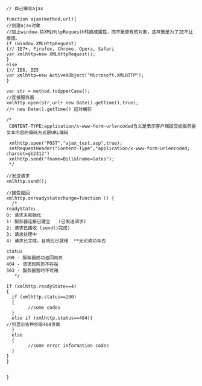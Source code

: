     
    // 自己编写ajax
    
    function ajax(method,url){
    //创建ajax对象
    //加上window.将XMLHttpRequesth转换成属性，而不是原有的对象，这样做是为了IE不让报错。
    if (window.XMLHttpRequest)
    {// IE7+, Firefox, Chrome, Opera, Safari
    var xmlhttp=new XMLHttpRequest();
    }
    else
    {// IE6, IE5
    var xmlhttp=new ActiveXObject("Microsoft.XMLHTTP");
    }
    
	var str = method.toUpperCase();
    //连接服务器
    xmlhttp.open(str,url+ new Date().getTime(),true);
    //+ new Date().getTime() 应对缓存
    
    /*
     CONTENT-TYPE:application/x-www-form-urlencoded含义是表示客户端提交给服务器文本内容的编码方式是URL编码
    
     xmlhttp.open("POST","ajax_test.asp",true);
     setRequestHeader("Content-Type","application/x-www-form-urlencoded; charset=gb2312")
     xmlhttp.send("fname=Bill&lname=Gates");
     */
    
    //发送请求
    xmlhttp.send();
    
    //接受返回
    xmlhttp.onreadystatechange=function () {
      /*
    readyState↓
    0: 请求未初始化
    1: 服务器连接已建立   (已发送请求)
    2: 请求已接收 (send()完成)
    3: 请求处理中
    4: 请求已完成，且响应已就绪  **无论成功与否
    
    status
    200 - 服务器成功返回网页
    404 - 请求的网页不存在
    503 - 服务器暂时不可用
       */
    
    if (xmlhttp.readyState==4)
    {
      if (xmlhttp.status==200)
      {
    		//some codes
      }
      else if (xmlhttp.status==404){
    //可显示各种创意404页面
      }
      else
      {
    		//some error information codes
      }
    }
    }
    
    
    }